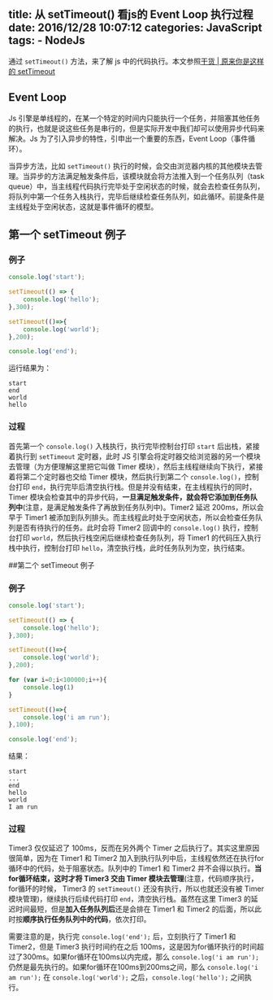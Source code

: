 title: 从 setTimeout() 看js的 Event Loop 执行过程 
date: 2016/12/28 10:07:12 
categories: JavaScript
tags:
	- NodeJs
---

通过 `setTimeout()` 方法，来了解 js 中的代码执行。本文参照[干货 | 原来你是这样的 setTimeout](https://mp.weixin.qq.com/s?__biz=MzI1MTE2NTE1Ng==&mid=2649515867&idx=1&sn=971a3e41da08ddf2da200d9d07af0fb0&chksm=f1efe7d0c6986ec688a746ece15f52c8df78bca37ca2609e75199f5c3fbbabd3fbcc00179885&scene=0&key=564c3e9811aee0abcc036cb111e6e7bdbe3938a8756b5bf3b98a1696b2f16c1e6e3a1b4af159d1ae1dd3e71ee5fae4e0b6655bd9f37cc81efb1174bf3ef39b43f874bc6a0482348422cc5245dfae917f&ascene=0&uin=MzIxNTY1NTU%3D&devicetype=iMac+MacBookPro11%2C1+OSX+OSX+10.12.1+build(16B2555)&version=12010210&nettype=WIFI&fontScale=100&pass_ticket=g24dIjS%2F70EF4QPCYwRMInMa218z6XagvevxLr5Mbzc%3D)

<!--more-->

## Event Loop
Js 引擎是单线程的，在某一个特定的时间内只能执行一个任务，并阻塞其他任务的执行，也就是说这些任务是串行的，但是实际开发中我们却可以使用异步代码来解决。Js 为了引入异步的特性，引申出一个重要的东西，Event Loop（事件循环）。

当异步方法，比如 `setTimeout()` 执行的时候，会交由浏览器内核的其他模块去管理。当异步的方法满足触发条件后，该模块就会将方法推入到一个任务队列（task queue）中，当主线程代码执行完毕处于空闲状态的时候，就会去检查任务队列，将队列中第一个任务入栈执行，完毕后继续检查任务队列，如此循环。前提条件是主线程处于空闲状态，这就是事件循环的模型。

## 第一个 setTimeout 例子
### 例子
```javascript
console.log('start');

setTimeout(() => {
    console.log('hello');
},300);

setTimeout(()=>{
    console.log('world');
},200);

console.log('end');
```

运行结果为：
```
start
end
world
hello
```

### 过程
首先第一个 `console.log()` 入栈执行，执行完毕控制台打印 `start` 后出栈，紧接着执行到 `setTimeout` 定时器，此时 JS 引擎会将定时器交给浏览器的另一个模块去管理（为方便理解这里把它叫做 Timer 模块），然后主线程继续向下执行，紧接着将第二个定时器也交给 Timer 模块，然后执行到第二个 `console.log()`，控制台打印 `end`，执行完毕后清空执行栈。但是并没有结束，在主线程执行的同时，Timer 模块会检查其中的异步代码，**一旦满足触发条件，就会将它添加到任务队列中**(注意，是满足触发条件了再放到任务队列中)。Timer2 延迟 200ms，所以会早于 Timer1 被添加到队列排头。而主线程此时处于空闲状态，所以会检查任务队列是否有待执行的任务。此时会将 Timer2 回调中的 `console.log()` 执行，控制台打印 `world`，然后执行栈空闲后继续检查任务队列，将 Timer1 的代码压入执行栈中执行，控制台打印 `hello`，清空执行栈，此时任务队列为空，执行结束。

##第二个 setTimeout 例子
### 例子
```javascript
console.log('start');

setTimeout(() => {
    console.log('hello');
},300);

setTimeout(()=>{
    console.log('world');
},200);

for (var i=0;i<100000;i++){
    console.log(1)
}

setTimeout(()=>{
    console.log('i am run');
},100);

console.log('end');
```

结果：
```
start
...
end
hello
world
I am run
```

### 过程
Timer3 仅仅延迟了 100ms，反而在另外两个 Timer 之后执行了。其实这里原因很简单，因为在 Timer1 和 Timer2 加入到执行队列中后，主线程依然还在执行for循环中的代码，处于阻塞状态。队列中的 Timer1 和 Timer2 并不会得以执行。**当for循环结束，这时才将 Timer3 交由 Timer 模块去管理**(注意，代码顺序执行，for循环的时候， Timer3 的 `setTimeout()` 还没有执行，所以也就还没有被 Timer 模块管理)，继续执行后续代码打印 `end`，清空执行栈。虽然在这里 Timer3 的延迟时间最短，但是**加入任务队列后**还是会排在 Timer1 和 Timer2 的后面，所以此时按**顺序执行任务队列中的代码**，依次打印。

需要注意的是，执行完 `console.log('end');` 后，立刻执行了 Timer1 和 Timer2，但是 Timer3 执行时间约在之后 100ms，这是因为for循环执行的时间超过了300ms。如果for循环在100ms以内完成，那么 `console.log('i am run');` 仍然是最先执行的。如果for循环在100ms到200ms之间，那么 `console.log('i am run');` 在 `console.log('world');` 之后，`console.log('hello');` 之间执行。
